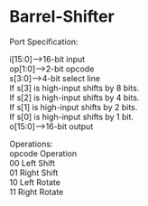 # Barrel-Shifter
Port Specification:

i[15:0]-->16-bit input  
op[1:0]-->2-bit opcode  
s[3:0]-->4-bit select line  
  If s[3] is high-input shifts by 8 bits.  
  If s[2] is high-input shifts by 4 bits.  
  If s[1] is high-input shifts by 2 bits.  
  If s[0] is high-input shifts by 1 bit.  
o[15:0]-->16-bit output  


Operations:  
opcode	Operation  
00      Left Shift  
01      Right Shift  
10      Left Rotate  
11      Right Rotate  
